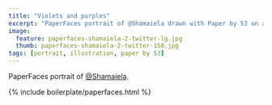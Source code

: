 ```yaml
---
title: "Violets and purples"
excerpt: "PaperFaces portrait of @Shamaiela drawn with Paper by 53 on an iPad."
image: 
  feature: paperfaces-shamaiela-2-twitter-lg.jpg
  thumb: paperfaces-shamaiela-2-twitter-150.jpg
tags: [portrait, illustration, paper by 53]
---
```


PaperFaces portrait of [@Shamaiela](http://twitter.com/Shamaiela).

{% include boilerplate/paperfaces.html %}
